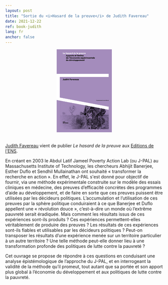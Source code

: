 ```yaml
---
layout: post
title: "Sortie du <i>Hasard de la preuve</i> de Judith Favereau"
date: 2021-12-22
ref: book-judith
lang: fr
anchor: false
---
```


<center>
<img src="/assets/img/posts/book_judith.jpg" alt="book_judith" width = "35%" class = "center">
</center>

<br>

[Judith Favereau](/judith-favereau) vient de publier *Le hasard de la preuve* aux [Editions de l'ENS](http://catalogue-editions.ens-lyon.fr/fr/livre/?GCOI=29021100212970).

<!--more-->

En créant en 2003 le Abdul Latif Jameel Poverty Action Lab (ou J-PAL) au Massachusetts Institute of Technology, les chercheurs Abhijit Banerjee, Esther Duflo et Sendhil Mullainathan ont souhaité « transformer la recherche en action ». En effet, le J-PAL s'est donné pour objectif de fournir, via une méthode expérimentale construite sur le modèle des essais cliniques en médecine, des preuves d’efficacité concrètes des programmes d’aide au développement, et de faire en sorte que ces preuves puissent être utilisées par les décideurs politiques. L’accumulation et l’utilisation de ces preuves par la sphère politique conduiraient à ce que Banerjee et Duflo appellent une « révolution douce », c’est-à-dire un monde où l’extrême pauvreté serait éradiquée. Mais comment les résultats issus de ces expériences sont-ils produits ? Ces expériences permettent-elles véritablement de produire des preuves ? Les résultats de ces expériences sont-ils fiables et utilisables par les décideurs politiques ? Peut-on transposer les résultats d’une expérience menée sur un territoire particulier à un autre territoire ? Une telle méthode peut-elle donner lieu à une transformation profonde des politiques de lutte contre la pauvreté ?

Cet ouvrage se propose de répondre à ces questions en conduisant une analyse épistémologique de l’approche du J-PAL, et en interrogeant la validité de la méthode qu’il promeut, tout autant que sa portée et son apport plus global à l’économie du développement et aux politiques de lutte contre la pauvreté.

